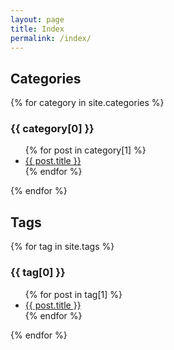 ```yaml
---
layout: page
title: Index
permalink: /index/
---
```

<div id ="container" class="grid">
<div id ="categories">
<h2>Categories</h2>
{% for category in site.categories %}
  <h3>{{ category[0] }}</h3>
  <ul>
    {% for post in category[1] %}
      <li><a href="{{ post.url }}">{{ post.title }}</a></li>
    {% endfor %}
  </ul>
{% endfor %}
</div>
<div id ="tags">
<h2>Tags</h2>
{% for tag in site.tags %}
  <h3>{{ tag[0] }}</h3>
  <ul>
    {% for post in tag[1] %}
      <li><a href="{{ post.url }}">{{ post.title }}</a></li>
    {% endfor %}
  </ul>
{% endfor %}
</div>
</div>